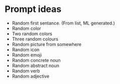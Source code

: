 # Prompt ideas

* Random first sentance. (From list, ML generated.)
* Random color
* Two random colors
* Three random colours
* Random picture from somewhere
* Random icon
* Random emoji
* Random concrete noun
* Random abstract noun
* Random verb
* Random adjective
